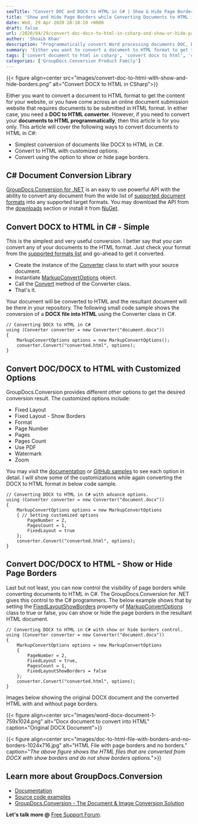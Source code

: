 ```yaml
---
seoTitle: "Convert DOC and DOCX to HTML in C# | Show & Hide Page Borders"
title: 'Show and Hide Page Borders while Converting Documents to HTML in C#'
date: Wed, 29 Apr 2020 20:18:10 +0000
draft: false
url: /2020/04/29/convert-doc-docx-to-html-in-csharp-and-show-or-hide-page-borders/
author: 'Shoaib Khan'
description: "Programmatically convert Word processing documents DOC, DOCX into HTML with advanced options like show or hide page borders, watermark, zoom, pages count."
summary: 'Either you want to convert a document to HTML format to get the content for your website, or you have come across an online document submission website that requires documents to be submitted in HTML format. In either case, you need a **DOC to HTML converter**. However, if you need to convert your **documents to HTML programmatically**, then this article is for you only. This article will cover the following ways to convert documents to HTML in C#:'
tags: ['convert document to html in csharp', 'convert docx to html', 'convert docx to html in csharp', 'convert to html', 'show or hide html page borders']
categories: ['GroupDocs.Conversion Product Family']
---
```




{{< figure align=center src="images/convert-doc-to-html-with-show-and-hide-borders.png" alt="Convert DOCX to HTML in CSharp">}}


Either you want to convert a document to HTML format to get the content for your website, or you have come across an online document submission website that requires documents to be submitted in HTML format. In either case, you need a **DOC to HTML converter**. However, if you need to convert your **documents to HTML programmatically**, then this article is for you only. This article will cover the following ways to convert documents to HTML in C#:

*   Simplest conversion of documents like DOCX to HTML in C#.
*   Convert to HTML with customized options.
*   Convert using the option to show or hide page borders.

## C# Document Conversion Library

[GroupDocs.Conversion for .NET][1] is an easy to use powerful API with the ability to convert any document from the wide list of [supported document formats][2] into any supported target formats. You may download the API from the [downloads][3] section or install it from [NuGet][4].

## Convert DOCX to HTML in C# - Simple

This is the simplest and very useful conversion. I better say that you can convert any of your documents to the HTML format. Just check your format from the [supported formats list][5] and go-ahead to get it converted.

*   Create the instance of the [Converter][6] class to start with your source document.
*   Instantiate [MarkupConvertOptions][7] object.
*   Call the [Convert][8] method of the Converter class.
*   That's it.

Your document will be converted to HTML and the resultant document will be there in your repository. The following small code sample shows the conversion of a **DOCX file into HTML** using the Converter class in C#.

```
// Converting DOCX to HTML in C#
using (Converter converter = new Converter("document.docx"))
{
    MarkupConvertOptions options = new MarkupConvertOptions();
    converter.Convert("converted.html", options);
}
```

## Convert DOC/DOCX to HTML with Customized Options

GroupDocs.Conversion provides different other options to get the desired conversion result. The customized options include:

*   Fixed Layout
*   Fixed Layout - Show Borders
*   Format
*   Page Number
*   Pages
*   Pages Count
*   Use PDF
*   Watermark
*   Zoom

You may visit the [documentation][9] or [GitHub samples][10] to see each option in detail. I will show some of the customizations while again converting the DOCX to HTML format in below code sample.

```
// Converting DOCX to HTML in C# with advance options.
using (Converter converter = new Converter("document.docx"))
{
    MarkupConvertOptions options = new MarkupConvertOptions
    { // Setting customized options
        PageNumber = 2,
        PagesCount = 1,
        FixedLayout = true
    };
    converter.Convert("converted.html", options);
}
```

## Convert DOC/DOCX to HTML - Show or Hide Page Borders

Last but not least, you can now control the visibility of page borders while converting documents to HTML in C#. The GroupDocs.Conversion for .NET gives this control to the C# programmers. The below example shows that by setting the [FixedLayoutShowBorders][11] property of [MarkupConvertOptions][12] class to true or false, you can show or hide the page borders in the resultant HTML document.

```
// Converting DOCX to HTML in C# with show or hide borders control.
using (Converter converter = new Converter("document.docx"))
{
    MarkupConvertOptions options = new MarkupConvertOptions
    {
        PageNumber = 2,
        FixedLayout = true,
        PagesCount = 1,
        FixedLayoutShowBorders = false
    };
    converter.Convert("converted.html", options);
}
```

Images below showing the original DOCX document and the converted HTML with and without page borders.



{{< figure align=center src="images/word-docx-document-1-759x1024.png" alt="Docx document to convert into HTML" caption="Original DOCX Document">}}




{{< figure align=center src="images/doc-to-html-file-with-borders-and-no-borders-1024x716.jpg" alt="HTML File with page borders and no borders." caption="<em>The above figure shows the HTML files that are converted from DOCX with show borders and do not show borders options.</em>">}}


## Learn more about GroupDocs.Conversion

*   [Documentation][13]
*   [Source code examples][14]
*   [GroupDocs.Conversion - The Document & Image Conversion Solution][15]

**Let's talk more @** [Free Support Forum][16].







[1]: https://products.groupdocs.com/conversion/net
[2]: https://docs.groupdocs.com/display/conversionnet/Supported+Document+Formats
[3]: https://downloads.groupdocs.com/conversion/net
[4]: https://www.nuget.org/packages/groupdocs.conversion
[5]: https://docs.groupdocs.com/display/conversionnet/Supported+Document+Formats
[6]: https://apireference.groupdocs.com/conversion/net/groupdocs.conversion/converter
[7]: https://apireference.groupdocs.com/conversion/net/groupdocs.conversion.options.convert/markupconvertoptions
[8]: https://apireference.groupdocs.com/conversion/net/groupdocs.conversion.converter/convert/methods/4
[9]: https://docs.groupdocs.com/display/conversionnet/Convert+to+HTML+with+advanced+options
[10]: https://github.com/groupdocs-conversion/GroupDocs.Conversion-for-.NET/blob/master/Examples/GroupDocs.Conversion.Examples.CSharp/AdvancedUsage/Converting/ConvertToHtmlWithAdvancedOptions.cs
[11]: https://apireference.groupdocs.com/conversion/net/groupdocs.conversion.options.convert/markupconvertoptions/properties/fixedlayoutshowborders
[12]: https://apireference.groupdocs.com/conversion/net/groupdocs.conversion.options.convert/markupconvertoptions
[13]: https://docs.groupdocs.com/display/conversionnet/Getting+Started
[14]: https://github.com/groupdocs-conversion/GroupDocs.Conversion-for-.NET
[15]: https://products.groupdocs.com/conversion
[16]: https://forum.groupdocs.com/c/conversion


